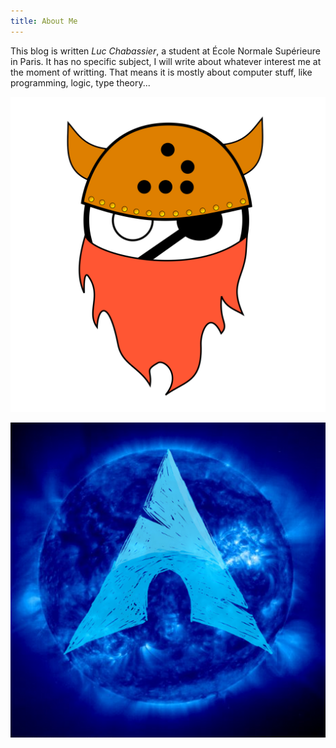 ```yaml
---
title: About Me
---
```


This blog is written *Luc Chabassier*, a student at École Normale Supérieure in
Paris. It has no specific subject, I will write about whatever interest me at
the moment of writting. That means it is mostly about computer stuff, like
programming, logic, type theory...

![My logo](images/logo.svg)

![My old logo](images/oldlogo.png)



